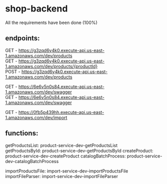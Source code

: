 # shop-backend

All the requirements have been done (100%)

## endpoints:
  GET - https://g3zqd6y4k0.execute-api.us-east-1.amazonaws.com/dev/products  
  GET - https://g3zqd6y4k0.execute-api.us-east-1.amazonaws.com/dev/products/{productId}  
  POST - https://g3zqd6y4k0.execute-api.us-east-1.amazonaws.com/dev/products 

  GET - https://6e6v5n0s84.execute-api.us-east-1.amazonaws.com/dev/swagger  
  GET - https://6e6v5n0s84.execute-api.us-east-1.amazonaws.com/dev/swagger  


  GET - https://0fb5p439hh.execute-api.us-east-1.amazonaws.com/dev/import  
  
## functions:
  getProductsList: product-service-dev-getProductsList  
  getProductsById: product-service-dev-getProductsById 
  createProduct: product-service-dev-createProduct
  catalogBatchProcess: product-service-dev-catalogBatchProcess 

  importProductsFile: import-service-dev-importProductsFile  
  importFileParser: import-service-dev-importFileParser  